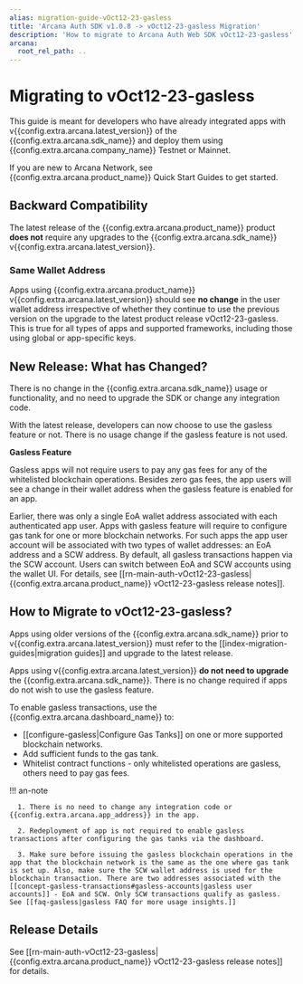 ```yaml
---
alias: migration-guide-vOct12-23-gasless
title: 'Arcana Auth SDK v1.0.8 -> vOct12-23-gasless Migration'
description: 'How to migrate to Arcana Auth Web SDK vOct12-23-gasless'
arcana:
  root_rel_path: ..
---
```


# Migrating to vOct12-23-gasless

This guide is meant for developers who have already integrated apps with v{{config.extra.arcana.latest_version}} of the {{config.extra.arcana.sdk_name}} and deploy them using {{config.extra.arcana.company_name}} Testnet or Mainnet.

If you are new to Arcana Network, see {{config.extra.arcana.product_name}} Quick Start Guides to get started.

## Backward Compatibility

The latest release of the {{config.extra.arcana.product_name}} product **does not** require any upgrades to the {{config.extra.arcana.sdk_name}} v{{config.extra.arcana.latest_version}}.

### Same Wallet Address

Apps using {{config.extra.arcana.product_name}} v{{config.extra.arcana.latest_version}} should see **no change** in the user wallet address irrespective of whether they continue to use the previous version on the upgrade to the latest product release vOct12-23-gasless. This is true for all types of apps and supported frameworks, including those using global or app-specific keys.

## New Release: What has Changed?

There is no change in the {{config.extra.arcana.sdk_name}} usage or functionality, and no need to upgrade the SDK or change any integration code.

With the latest release, developers can now choose to use the gasless feature or not. There is no usage change if the gasless feature is not used.

**Gasless Feature** 

Gasless apps will not require users to pay any gas fees for any of the whitelisted blockchain operations. Besides zero gas fees, the app users will see a change in their wallet address when the gasless feature is enabled for an app.

Earlier, there was only a single EoA wallet address associated with each authenticated app user. Apps with gasless feature will require to configure gas tank for one or more blockchain networks. For such apps the app user account will be associated with two types of wallet addresses: an EoA address and a SCW address. By default, all gasless transactions happen via the SCW account. Users can switch between EoA and SCW accounts using the wallet UI. For details, see [[rn-main-auth-vOct12-23-gasless|{{config.extra.arcana.product_name}} vOct12-23-gasless release notes]].

## How to Migrate to vOct12-23-gasless?

Apps using older versions of the {{config.extra.arcana.sdk_name}} prior to v{{config.extra.arcana.latest_version}} must refer to the [[index-migration-guides|migration guides]] and upgrade to the latest release.

Apps using v{{config.extra.arcana.latest_version}} **do not need to upgrade** the {{config.extra.arcana.sdk_name}}. There is no change required if apps do not wish to use the gasless feature. 

To enable gasless transactions, use the {{config.extra.arcana.dashboard_name}} to:

* [[configure-gasless|Configure Gas Tanks]] on one or more supported blockchain networks.
* Add sufficient funds to the gas tank.
* Whitelist contract functions - only whitelisted operations are gasless, others need to pay gas fees.

!!! an-note

      1. There is no need to change any integration code or {{config.extra.arcana.app_address}} in the app. 
      
      2. Redeployment of app is not required to enable gasless transactions after configuring the gas tanks via the dashboard.
      
      3. Make sure before issuing the gasless blockchain operations in the app that the blockchain network is the same as the one where gas tank is set up. Also, make sure the SCW wallet address is used for the blockchain transaction. There are two addresses associated with the [[concept-gasless-transactions#gasless-accounts|gasless user accounts]] - EoA and SCW. Only SCW transactions qualify as gasless. See [[faq-gasless|gasless FAQ for more usage insights.]]

## Release Details

See [[rn-main-auth-vOct12-23-gasless|{{config.extra.arcana.product_name}} vOct12-23-gasless release notes]] for details.
